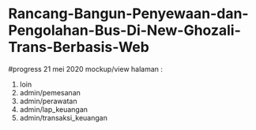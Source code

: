 # Rancang-Bangun-Penyewaan-dan-Pengolahan-Bus-Di-New-Ghozali-Trans-Berbasis-Web

#progress 21 mei 2020
mockup/view halaman :
1. loin
2. admin/pemesanan
3. admin/perawatan
4. admin/lap_keuangan
5. admin/transaksi_keuangan